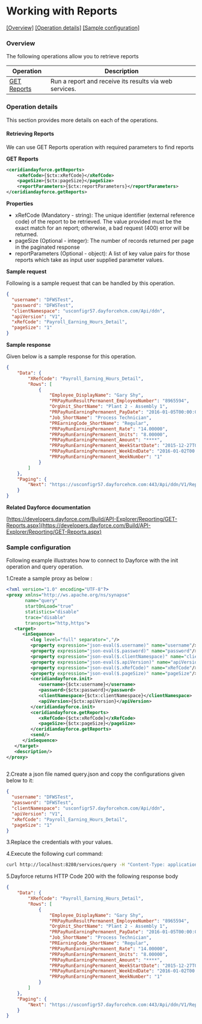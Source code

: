 # Working with Reports

[[Overview]](#overview)  [[Operation details]](#operation-details)  [[Sample configuration]](#sample-configuration)

### Overview 

The following operations allow you to retrieve reports

| Operation | Description |
| ------------- |-------------|
|[GET Reports](#retrieving-reports)| Run a report and receive its results via web services. |

### Operation details

This section provides more details on each of the operations.

#### Retrieving Reports
We can use GET Reports operation with required parameters to find reports

**GET Reports**
```xml
<ceridiandayforce.getReports>
    <xRefCode>{$ctx:xRefCode}</xRefCode>
    <pageSize>{$ctx:pageSize}</pageSize>
    <reportParameters>{$ctx:reportParameters}</reportParameters>
</ceridiandayforce.getReports>
```

**Properties**

* xRefCode (Mandatory - string): The unique identifier (external reference code) of the report to be retrieved. The value provided must be the exact match for an report; otherwise, a bad request (400) error will be returned.
* pageSize (Optional - integer): The number of records returned per page in the paginated response
* reportParameters (Optional - object): A list of key value pairs for those reports which take as input user supplied parameter values.

**Sample request**

Following is a sample request that can be handled by this operation.

```json
{
  "username": "DFWSTest",
  "password": "DFWSTest",
  "clientNamespace": "usconfigr57.dayforcehcm.com/Api/ddn",
  "apiVersion": "V1",
  "xRefCode": "Payroll_Earning_Hours_Detail",
  "pageSize": "1"
}
```

**Sample response**

Given below is a sample response for this operation.

```json
{
    "Data": {
        "XRefCode": "Payroll_Earning_Hours_Detail",
        "Rows": [
            {
                "Employee_DisplayName": "Gary Shy",
                "PRPayRunResultPermanent_EmployeeNumber": "8965594",
                "OrgUnit_ShortName": "Plant 2 - Assembly 1",
                "PRPayRunEarningPermanent_PayDate": "2016-01-05T00:00:00.0000000",
                "Job_ShortName": "Process Technician",
                "PREarningCode_ShortName": "Regular",
                "PRPayRunEarningPermanent_Rate": "14.00000",
                "PRPayRunEarningPermanent_Units": "8.00000",
                "PRPayRunEarningPermanent_Amount": "****",
                "PRPayRunEarningPermanent_WeekStartDate": "2015-12-27T00:00:00.0000000",
                "PRPayRunEarningPermanent_WeekEndDate": "2016-01-02T00:00:00.0000000",
                "PRPayRunEarningPermanent_WeekNumber": "1"
            }
        ]
    },
    "Paging": {
        "Next": "https://usconfigr57.dayforcehcm.com:443/Api/ddn/V1/Reports/Payroll_Earning_Hours_Detail?cursor=XQNm%252Fy8QDwwOTVmwS55YIR9dxnzR39EsaiqKsIKTt6dOMJg%252Fbsgm%252B31dDpM5RlnJ"
    }
}
```

**Related Dayforce documentation**

[https://developers.dayforce.com/Build/API-Explorer/Reporting/GET-Reports.aspx](https://developers.dayforce.com/Build/API-Explorer/Reporting/GET-Reports.aspx)

### Sample configuration

Following example illustrates how to connect to Dayforce with the init operation and query operation.

1.Create a sample proxy as below :
```xml
<?xml version="1.0" encoding="UTF-8"?>
<proxy xmlns="http://ws.apache.org/ns/synapse"
       name="query"
       startOnLoad="true"
       statistics="disable"
       trace="disable"
       transports="http,https">
   <target>
      <inSequence>
         <log level="full" separator=","/>
         <property expression="json-eval($.username)" name="username"/>
         <property expression="json-eval($.password)" name="password"/>
         <property expression="json-eval($.clientNamespace)" name="clientNamespace"/>
         <property expression="json-eval($.apiVersion)" name="apiVersion"/>
         <property expression="json-eval($.xRefCode)" name="xRefCode"/>
         <property expression="json-eval($.pageSize)" name="pageSize"/>
         <ceridiandayforce.init>
            <username>{$ctx:username}</username>
            <password>{$ctx:password}</password>
            <clientNamespace>{$ctx:clientNamespace}</clientNamespace>
            <apiVersion>{$ctx:apiVersion}</apiVersion>
         </ceridiandayforce.init>
         <ceridiandayforce.getReports>
            <xRefCode>{$ctx:xRefCode}</xRefCode>
            <pageSize>{$ctx:pageSize}</pageSize>
         </ceridiandayforce.getReports>
         <send/>
      </inSequence>
   </target>
   <description/>
</proxy>
                                
```

2.Create a json file named query.json and copy the configurations given below to it:

```json
{
  "username": "DFWSTest",
  "password": "DFWSTest",
  "clientNamespace": "usconfigr57.dayforcehcm.com/Api/ddn",
  "apiVersion": "V1",
  "xRefCode": "Payroll_Earning_Hours_Detail",
  "pageSize": "1"
}
```
3.Replace the credentials with your values.

4.Execute the following curl command:

```bash
curl http://localhost:8280/services/query -H "Content-Type: application/json" -d @query.json
```
5.Dayforce returns HTTP Code 200 with the following response body

```json
{
    "Data": {
        "XRefCode": "Payroll_Earning_Hours_Detail",
        "Rows": [
            {
                "Employee_DisplayName": "Gary Shy",
                "PRPayRunResultPermanent_EmployeeNumber": "8965594",
                "OrgUnit_ShortName": "Plant 2 - Assembly 1",
                "PRPayRunEarningPermanent_PayDate": "2016-01-05T00:00:00.0000000",
                "Job_ShortName": "Process Technician",
                "PREarningCode_ShortName": "Regular",
                "PRPayRunEarningPermanent_Rate": "14.00000",
                "PRPayRunEarningPermanent_Units": "8.00000",
                "PRPayRunEarningPermanent_Amount": "****",
                "PRPayRunEarningPermanent_WeekStartDate": "2015-12-27T00:00:00.0000000",
                "PRPayRunEarningPermanent_WeekEndDate": "2016-01-02T00:00:00.0000000",
                "PRPayRunEarningPermanent_WeekNumber": "1"
            }
        ]
    },
    "Paging": {
        "Next": "https://usconfigr57.dayforcehcm.com:443/Api/ddn/V1/Reports/Payroll_Earning_Hours_Detail?cursor=XQNm%252Fy8QDwwOTVmwS55YIR9dxnzR39EsaiqKsIKTt6dOMJg%252Fbsgm%252B31dDpM5RlnJ"
    }
}
```
